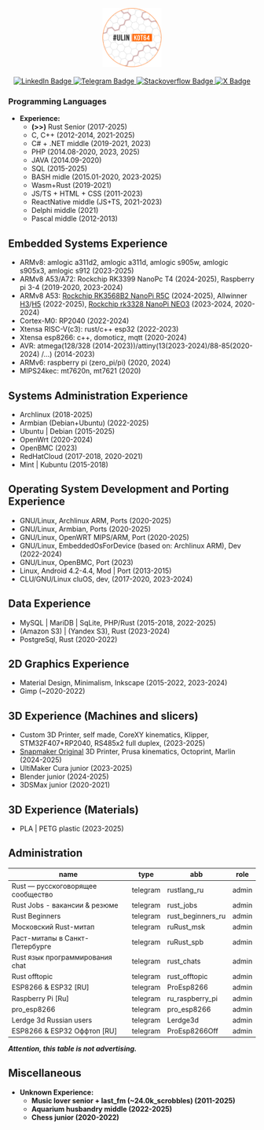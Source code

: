 <div id="header" align="center">
  <img src="https://github.com/denisandroid/denisandroid/blob/main/avatar2.png?raw=true" width="120px"/>
  </br></br>
<div id="badges">
  <a href="http://linkedin.ulinkot.ru">
    <img src="https://img.shields.io/badge/LinkedIn-blue?style=for-the-badge&logo=linkedin&logoColor=white" alt="LinkedIn Badge"/>
  </a>
  <a href="http://telegram.ulinkot.ru">
    <img src="https://img.shields.io/badge/>> Telegram @UlinKot <<-red?style=for-the-badge&logo=telegram&logoColor=white" alt="Telegram Badge"/>
  </a>
  <a href="http://stackoverflow.ulinkot.ru">
    <img src="https://img.shields.io/badge/Stackoverflow-green?style=for-the-badge&logo=stackoverflow&logoColor=white" alt="Stackoverflow Badge"/>
  </a>
  <a href="http://twitter.ulinkot.ru">
    <img src="https://img.shields.io/badge/Twitter-blue?style=for-the-badge&logo=x&logoColor=white" alt="X Badge"/>
  </a>
</div>
</div>

### Programming Languages
- **Experience:**
  - **(>>)** Rust Senior (2017-2025)
  - C, C++ (2012-2014, 2021-2025)
  - C# + .NET middle (2019-2021, 2023)
  - PHP (2014.08-2020, 2023, 2025)
  - JAVA (2014.09-2020)
  - SQL (2015-2025)
  - BASH midle (2015.01-2020, 2023-2025)
  - Wasm+Rust (2019-2021)
  - JS/TS + HTML + CSS (2011-2023)
  - ReactNative middle (JS+TS, 2021-2023)
  - Delphi middle (2021)
  - Pascal middle (2012-2013)

## Embedded Systems Experience
- ARMv8: amlogic a311d2, amlogic a311d, amlogic s905w, amlogic s905x3, amlogic s912 (2023-2025)
- ARMv8 A53/A72: Rockchip RK3399 NanoPc T4 (2024-2025), Raspberry pi 3-4 (2019-2020, 2023-2024)
- ARMv8 A53: <a href="https://4pda.to/forum/index.php?showtopic=1094007">Rockchip RK3568B2 NanoPi R5C</a> (2024-2025), Allwinner <a href="https://github.com/UlinProject/REDBOXMINI3-ARMBIAN">H3</a>/<a href="https://github.com/UlinProject/REDBOXMINI5-ARMBIAN">H5</a> (2022-2025), <a href="https://4pda.to/forum/index.php?showtopic=1016401">Rockchip rk3328 NanoPi NEO3</a> (2023-2024, 2020-2024)
- Cortex-M0: RP2040 (2022-2024)
- Xtensa RISC-V(c3): rust/c++ esp32 (2022-2023)
- Xtensa esp8266: c++, domoticz, mqtt (2020-2024)
- AVR: atmega(128/328 (2014-2023))/attiny(13(2023-2024)/88-85(2020-2024) /...) (2014-2023)
- ARMv6: raspberry pi (zero_pi/pi) (2020, 2024)
- MIPS24kec: mt7620n, mt7621 (2020)

## Systems Administration Experience
- Archlinux (2018-2025)
- Armbian (Debian+Ubuntu) (2022-2025)
- Ubuntu | Debian (2015-2025)
- OpenWrt (2020-2024)
- OpenBMC (2023)
- RedHatCloud (2017-2018, 2020-2021)
- Mint | Kubuntu (2015-2018)

## Operating System Development and Porting Experience
- GNU/Linux, Archlinux ARM, Ports (2020-2025)
- GNU/Linux, Armbian, Ports (2020-2025)
- GNU/Linux, OpenWRT MIPS/ARM, Port (2020-2025)
- GNU/Linux, EmbeddedOsForDevice (based on: Archlinux ARM), Dev (2022-2024)
- GNU/Linux, OpenBMC, Port (2023)
- Linux, Android 4.2-4.4, Mod | Port (2013-2015)
- CLU/GNU/Linux cluOS, dev, (2017-2020, 2023-2024)

## Data Experience
- MySQL | MariDB | SqLite, PHP/Rust (2015-2018, 2022-2025)
- (Amazon S3) | (Yandex S3), Rust (2023-2024)
- PostgreSql, Rust (2020-2022)

## 2D Graphics Experience
- Material Design, Minimalism, Inkscape (2015-2022, 2023-2024)
- Gimp (~2020-2022)

## 3D Experience (Machines and slicers)
- Custom 3D Printer, self made, CoreXY kinematics, Klipper, STM32F407+RP2040, RS485x2 full duplex, (2023-2025)
- <a href="https://github.com/UlinProject/snapmaker-original">Snapmaker Original</a> 3D Printer, Prusa kinematics, Octoprint, Marlin (2024-2025)
- UltiMaker Cura junior (2023-2025)
- Blender junior (2024-2025)
- 3DSMax junior (2020-2021)

## 3D Experience (Materials)
- PLA | PETG plastic (2023-2025)

## Administration
|              name                 |   type   |        abb        |    role   |
| --------------------------------- | -------- | ----------------- | --------- |
| Rust — русскоговорящее сообщество | telegram | rustlang_ru       | admin     |
| Rust Jobs - вакансии & резюме     | telegram | rust_jobs         | admin     |
| Rust Beginners                    | telegram | rust_beginners_ru | admin     |
| Московский Rust-митап             | telegram | ruRust_msk        | admin     |
| Раст-митапы в Санкт-Петербурге    | telegram | ruRust_spb        | admin     |
| Rust язык программирования chat   | telegram | rust_chats        | admin     |
| Rust offtopic                     | telegram | rust_offtopic     | admin     |
| ESP8266 & ESP32 [RU]              | telegram | ProEsp8266        | admin     |
| Raspberry Pi [Ru]                 | telegram | ru_raspberry_pi   | admin     |
| pro_esp8266                       | telegram | pro_esp8266       | admin     |
| Lerdge 3d Russian users           | telegram | Lerdge3d          | admin     |
| ESP8266 & ESP32 Оффтоп [RU]       | telegram | ProEsp8266Off     | admin     |

<i><b>Attention<b>, this table is not advertising.</i>

## Miscellaneous
- **Unknown Experience:**
  - Music lover senior + last_fm (~24.0k_scrobbles) (2011-2025)
  - Aquarium husbandry middle (2022-2025)
  - Chess junior (2020-2022)
